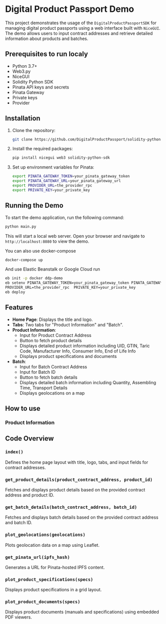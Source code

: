 # Digital Product Passport Demo

This project demonstrates the usage of the `DigitalProductPassportSDK` for managing digital product passports using a web interface built with `NiceGUI`. The demo allows users to input contract addresses and retrieve detailed information about products and batches.

## Prerequisites to run localy

- Python 3.7+
- Web3.py
- NiceGUI
- Solidity Python SDK
- Pinata API keys and secrets
- Pinata Gateway
- Private keys
- Provider

## Installation

1. Clone the repository:

    ```bash
    git clone https://github.com/DigitalProductPassport/solidity-python-sdk.git
    ```

2. Install the required packages:

    ```bash
    pip install nicegui web3 solidity-python-sdk
    ```

3. Set up environment variables for Pinata:

    ```bash
    export PINATA_GATEWAY_TOKEN=your_pinata_gateway_token
    export PINATA_GATEWAY_URL=your_pinata_gateway_url
    export PROVIDER_URL=the_provider_rpc
    export PRIVATE_KEY=your_private_key
    ```

## Running the Demo

To start the demo application, run the following command:

```bash
python main.py
```

This will start a local web server. Open your browser and navigate to `http://localhost:8080` to view the demo.

You can also use docker-compose

```bash
docker-compose up
```

And use Elastic Beanstalk or Google Cloud run

```bash
eb init -p docker ddp-demo
eb setenv PINATA_GATEWAY_TOKEN=your_pinata_gateway_token PINATA_GATEWAY_URL=your_pinata_gateway_url \
PROVIDER_URL=the_provider_rpc  PRIVATE_KEY=your_private_key
eb deploy
```


## Features

- **Home Page**: Displays the title and logo.
- **Tabs**: Two tabs for "Product Information" and "Batch".
- **Product Information**:
  - Input for Product Contract Address
  - Button to fetch product details
  - Displays detailed product information including UID, GTIN, Taric Code, Manufacturer Info, Consumer Info, End of Life Info
  - Displays product specifications and documents
- **Batch**:
  - Input for Batch Contract Address
  - Input for Batch ID
  - Button to fetch batch details
  - Displays detailed batch information including Quantity, Assembling Time, Transport Details
  - Displays geolocations on a map


## How to use

### Product Information


## Code Overview

### `index()`

Defines the home page layout with title, logo, tabs, and input fields for contract addresses.

### `get_product_details(product_contract_address, product_id)`

Fetches and displays product details based on the provided contract address and product ID.

### `get_batch_details(batch_contract_address, batch_id)`

Fetches and displays batch details based on the provided contract address and batch ID.

### `plot_geolocations(geolocations)`

Plots geolocation data on a map using Leaflet.

### `get_pinata_url(ipfs_hash)`

Generates a URL for Pinata-hosted IPFS content.

### `plot_product_specifications(specs)`

Displays product specifications in a grid layout.

### `plot_product_documents(specs)`

Displays product documents (manuals and specifications) using embedded PDF viewers.

